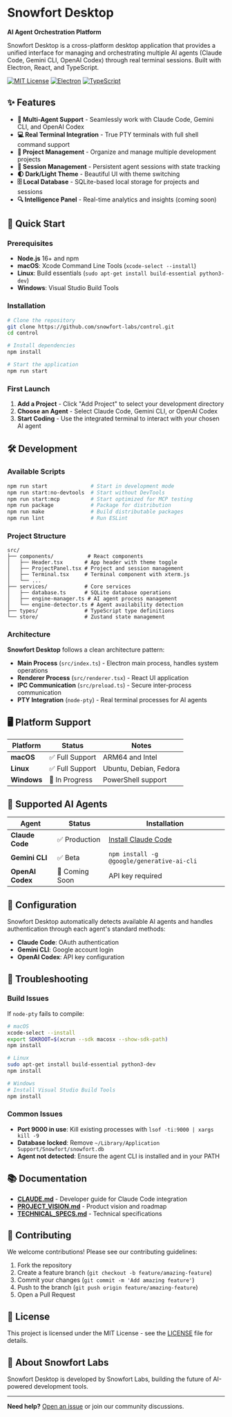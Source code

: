 # Snowfort Desktop

**AI Agent Orchestration Platform**

Snowfort Desktop is a cross-platform desktop application that provides a unified interface for managing and orchestrating multiple AI agents (Claude Code, Gemini CLI, OpenAI Codex) through real terminal sessions. Built with Electron, React, and TypeScript.

[![MIT License](https://img.shields.io/badge/License-MIT-blue.svg)](LICENSE)
[![Electron](https://img.shields.io/badge/Electron-37.1.0-47848F.svg)](https://electronjs.org/)
[![TypeScript](https://img.shields.io/badge/TypeScript-4.5.4-blue.svg)](https://www.typescriptlang.org/)

## ✨ Features

- **🤖 Multi-Agent Support** - Seamlessly work with Claude Code, Gemini CLI, and OpenAI Codex
- **💻 Real Terminal Integration** - True PTY terminals with full shell command support
- **📁 Project Management** - Organize and manage multiple development projects
- **🔄 Session Management** - Persistent agent sessions with state tracking
- **🌓 Dark/Light Theme** - Beautiful UI with theme switching
- **🗄️ Local Database** - SQLite-based local storage for projects and sessions
- **🔍 Intelligence Panel** - Real-time analytics and insights (coming soon)

## 🚀 Quick Start

### Prerequisites

- **Node.js** 16+ and npm
- **macOS**: Xcode Command Line Tools (`xcode-select --install`)
- **Linux**: Build essentials (`sudo apt-get install build-essential python3-dev`)
- **Windows**: Visual Studio Build Tools

### Installation

```bash
# Clone the repository
git clone https://github.com/snowfort-labs/control.git
cd control

# Install dependencies
npm install

# Start the application
npm run start
```

### First Launch

1. **Add a Project** - Click "Add Project" to select your development directory
2. **Choose an Agent** - Select Claude Code, Gemini CLI, or OpenAI Codex
3. **Start Coding** - Use the integrated terminal to interact with your chosen AI agent

## 🛠️ Development

### Available Scripts

```bash
npm run start              # Start in development mode
npm run start:no-devtools  # Start without DevTools
npm run start:mcp          # Start optimized for MCP testing
npm run package            # Package for distribution
npm run make               # Build distributable packages
npm run lint               # Run ESLint
```

### Project Structure

```
src/
├── components/           # React components
│   ├── Header.tsx       # App header with theme toggle
│   ├── ProjectPanel.tsx # Project and session management
│   ├── Terminal.tsx     # Terminal component with xterm.js
│   └── ...
├── services/            # Core services
│   ├── database.ts      # SQLite database operations
│   ├── engine-manager.ts # AI agent process management
│   └── engine-detector.ts # Agent availability detection
├── types/               # TypeScript type definitions
└── store/               # Zustand state management
```

### Architecture

**Snowfort Desktop** follows a clean architecture pattern:

- **Main Process** (`src/index.ts`) - Electron main process, handles system operations
- **Renderer Process** (`src/renderer.tsx`) - React UI application
- **IPC Communication** (`src/preload.ts`) - Secure inter-process communication
- **PTY Integration** (`node-pty`) - Real terminal processes for AI agents

## 🖥️ Platform Support

| Platform | Status | Notes |
|----------|--------|-------|
| **macOS** | ✅ Full Support | ARM64 and Intel |
| **Linux** | ✅ Full Support | Ubuntu, Debian, Fedora |
| **Windows** | 🚧 In Progress | PowerShell support |

## 🤖 Supported AI Agents

| Agent | Status | Installation |
|-------|--------|-------------|
| **Claude Code** | ✅ Production | [Install Claude Code](https://claude.ai/code) |
| **Gemini CLI** | ✅ Beta | `npm install -g @google/generative-ai-cli` |
| **OpenAI Codex** | 🚧 Coming Soon | API key required |

## 🔧 Configuration

Snowfort Desktop automatically detects available AI agents and handles authentication through each agent's standard methods:

- **Claude Code**: OAuth authentication
- **Gemini CLI**: Google account login
- **OpenAI Codex**: API key configuration

## 🐛 Troubleshooting

### Build Issues

If `node-pty` fails to compile:

```bash
# macOS
xcode-select --install
export SDKROOT=$(xcrun --sdk macosx --show-sdk-path)
npm install

# Linux
sudo apt-get install build-essential python3-dev
npm install

# Windows
# Install Visual Studio Build Tools
npm install
```

### Common Issues

- **Port 9000 in use**: Kill existing processes with `lsof -ti:9000 | xargs kill -9`
- **Database locked**: Remove `~/Library/Application Support/Snowfort/snowfort.db`
- **Agent not detected**: Ensure the agent CLI is installed and in your PATH

## 📚 Documentation

- **[CLAUDE.md](CLAUDE.md)** - Developer guide for Claude Code integration
- **[PROJECT_VISION.md](PROJECT_VISION.md)** - Product vision and roadmap
- **[TECHNICAL_SPECS.md](TECHNICAL_SPECS.md)** - Technical specifications

## 🤝 Contributing

We welcome contributions! Please see our contributing guidelines:

1. Fork the repository
2. Create a feature branch (`git checkout -b feature/amazing-feature`)
3. Commit your changes (`git commit -m 'Add amazing feature'`)
4. Push to the branch (`git push origin feature/amazing-feature`)
5. Open a Pull Request

## 📄 License

This project is licensed under the MIT License - see the [LICENSE](LICENSE) file for details.

## 🏢 About Snowfort Labs

Snowfort Desktop is developed by Snowfort Labs, building the future of AI-powered development tools.

---

**Need help?** [Open an issue](https://github.com/snowfort-labs/control/issues) or join our community discussions.